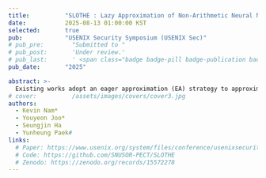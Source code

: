 ```yaml
---
title:          "SLOTHE : Lazy Approximation of Non-Arithmetic Neural Network Functions over Encrypted Data"
date:           2025-08-13 01:00:00 KST
selected:       true
pub:            "USENIX Security Symposium (USENIX Sec)"
# pub_pre:        "Submitted to "
# pub_post:       'Under review.'
# pub_last:       ' <span class="badge badge-pill badge-publication badge-success">Spotlight</span>'
pub_date:       "2025"

abstract: >-
  Existing works adopt an eager approximation (EA) strategy to approximate non-arithmetic functions (NAFs), which statically replaces each NAF with a fixed polynomial, locking in computational errors and limiting optimization opportunities. We propose SLOTHE, a lazy approximation (LA) solution that recursively decomposes NAF codes into arithmetic and nonarithmetic sub-functions, selectively approximating only the non-arithmetic components when required.
# cover:          /assets/images/covers/cover3.jpg
authors:
  - Kevin Nam*
  - Youyeon Joo*
  - Seungjin Ha
  - Yunheung Paek#
links:
  # Paper: https://www.usenix.org/system/files/conference/usenixsecurity25/
  # Code: https://github.com/SNUSOR-PECT/SLOTHE
  # Zenodo: https://zenodo.org/records/15572278
---
```


